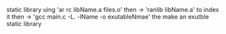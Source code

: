 static library uing 'ar rc libName.a files.o' then -> 'ranlib libName.a' to index it then -> 'gcc main.c -L. -lName -o exutableNmae' the make an exutble static library 
